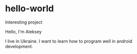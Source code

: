 # hello-world
Interesting project

Hello, I'm Aleksey

I live in Ukraine. I want to learn how to program well in android development.
